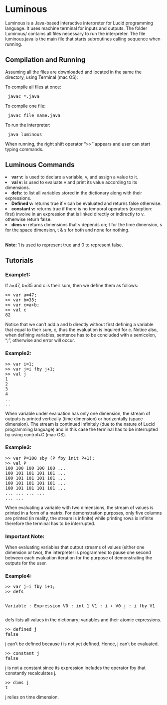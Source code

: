 <!DOCTYPE html>
<html>
<body>

<h1>Luminous</h1>
<p>
Luminous is a Java-based interactive interpreter for Lucid programming language. It uses machine terminal for inputs and outputs. The folder Luminous/ contains all files necessary to run the interpreter. The file luminous.java is the main file that starts subroutines calling sequence when running.
</p>

<h2>Compilation and Running</h2>
<p>
  Assuming all the files are downloaded and located in the same the directory, using Terminal (mac OS):
  
  To compile all files at once:
  <pre> javac *.java </pre>
  
  To compile one file:
  <pre> javac file_name.java </pre>
  
  To run the interpreter: 
  <pre> java luminous </pre>

  When running, the right shift operator “>>” appears and user can start typing commands.
</p>

<h2>Luminous Commands</h2>
<li> <b>var v:</b> is used to declare a variable, v, and assign a value to it. </li>
<li> <b>val v:</b> is used to evaluate v and print its value according to its dimensions. </li>
<li> <b>defs:</b> to list all variables stored in the dictionary along with their expressions. </li>
<li> <b>Defined v:</b> returns true if v can be evaluated and returns false otherwise. </li>
<li> <b>constant v:</b> returns true if there is no temporal operators (exception: first) involve in an expression that is linked directly or indirectly to v. otherwise return false. </li>
<li> <b>dims v:</b> returns dimensions that v depends on; t for the time dimension, s for the space dimension, t & s for both and none for nothing. </li>

<br> <b>Note:</b> 1 is used to represent true and 0 to represent false. </br>


<h2>Tutorials</h2>

<h3>Example1:</h3>
<p>If a=47, b=35 and c is their sum, then we define them as follows:
<pre>>> var a=47;
>> var b=35;
>> var c=a+b;
>> val c
82 </pre>
Notice that we can’t add a and b directly without first defining a variable that equal to their sum, c, thus the evaluation is inquired for c. Notice also, when defining variables, sentence has to be concluded with a semicolon, “;”, otherwise and error will occur. 
</p>


<h3>Example2:</h3>
<p>
<pre>>> var i=1;
>> var j=i fby j+1;
>> val j
1 
2 
3 
4
..
.. </pre>

When variable under evaluation has only one dimension, the stream of outputs is printed vertically (time dimension) or horizontally (space dimension). The stream is continued infinitely (due to the nature of Lucid programming language) and in this case the terminal has to be interrupted by using control+C (mac OS).
</p> 
  
<h3>Example3:</h3>
<p>
<pre>>> var P=100 sby (P fby init P+1);  
>> val P
100 100 100 100 100 ...
100 101 101 101 101 ...
100 101 101 101 101 ...
100 101 101 101 101 ...
100 101 101 101 101 ...
... ... ... ...
... ... </pre>

When evaluating a variable with two dimensions, the stream of values is printed in a form of a matrix. For demonstration purposes, only five columns are printed (in reality, the stream is infinite) while printing rows is infinite therefore the terminal has to be interrupted. 
</p>

<h3>Important Note:</h3>
<p> When evaluating variables that output streams of values (either one dimension or two), the interpreter is programmed to pause one second between each evaluation iteration for the purpose of demonstrating the outputs for the user. </p>

<h3>Example4:</h3>
<p>
<pre>>> var j=i fby i+1;
>> defs

Variable : Expression
V0 : int 1
V1 : i + V0
j :  i fby V1 </pre>

defs lists all values in the dictionary; variables and their atomic expressions. 
</p>

<p>
<pre>>> defined j
false </pre>

j can’t be defined because i is not yet defined. Hence, j can’t be evaluated. 
</p>
 
<p>
<pre>>> constant j
false </pre>

j is not a constant since its expression includes the operator fby that constantly recalculates j.
</p>
 
<p>
<pre>>> dims j
t </pre>

j relies on time dimension. 
</p>
  
</body>
</html>
